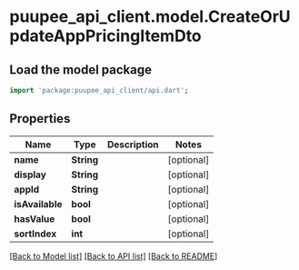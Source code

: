 # puupee_api_client.model.CreateOrUpdateAppPricingItemDto

## Load the model package
```dart
import 'package:puupee_api_client/api.dart';
```

## Properties
Name | Type | Description | Notes
------------ | ------------- | ------------- | -------------
**name** | **String** |  | [optional] 
**display** | **String** |  | [optional] 
**appId** | **String** |  | [optional] 
**isAvailable** | **bool** |  | [optional] 
**hasValue** | **bool** |  | [optional] 
**sortIndex** | **int** |  | [optional] 

[[Back to Model list]](../README.md#documentation-for-models) [[Back to API list]](../README.md#documentation-for-api-endpoints) [[Back to README]](../README.md)


